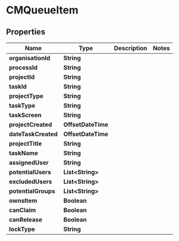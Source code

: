 

# CMQueueItem


## Properties

| Name | Type | Description | Notes |
|------------ | ------------- | ------------- | -------------|
|**organisationId** | **String** |  |  |
|**processId** | **String** |  |  |
|**projectId** | **String** |  |  |
|**taskId** | **String** |  |  |
|**projectType** | **String** |  |  |
|**taskType** | **String** |  |  |
|**taskScreen** | **String** |  |  |
|**projectCreated** | **OffsetDateTime** |  |  |
|**dateTaskCreated** | **OffsetDateTime** |  |  |
|**projectTitle** | **String** |  |  |
|**taskName** | **String** |  |  |
|**assignedUser** | **String** |  |  |
|**potentialUsers** | **List&lt;String&gt;** |  |  |
|**excludedUsers** | **List&lt;String&gt;** |  |  |
|**potentialGroups** | **List&lt;String&gt;** |  |  |
|**ownsItem** | **Boolean** |  |  |
|**canClaim** | **Boolean** |  |  |
|**canRelease** | **Boolean** |  |  |
|**lockType** | **String** |  |  |



